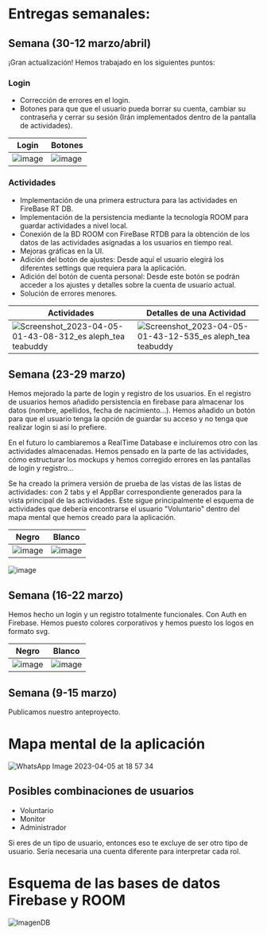 # Entregas semanales:

## Semana (30-12 marzo/abril)
¡Gran actualización!
Hemos trabajado en los siguientes puntos:

### Login

- Corrección de errores en el login.
- Botones para que que el usuario pueda borrar su cuenta, cambiar su contraseña y cerrar su sesión (Irán implementados
  dentro de la pantalla de actividades).

| Login  | Botones |
| ------------- | ------------- |
| ![image](https://user-images.githubusercontent.com/67373943/227145365-9bdbf207-92ee-4ee9-9c25-2e88351d223f.png)  | ![image](https://user-images.githubusercontent.com/67373943/229128894-36b6a31b-1f82-434f-8921-22e7b7e91e23.png)  |

### Actividades

- Implementación de una primera estructura para las actividades en FireBase RT DB.
- Implementación de la persistencia mediante la tecnología ROOM para guardar actividades a nivel local.
- Conexión de la BD ROOM con FireBase RTDB para la obtención de los datos de las actividades asignadas a 
  los usuarios en tiempo real.
- Mejoras gráficas en la UI.
- Adición del botón de ajustes: Desde aquí el usuario elegirá los diferentes settings que requiera para la aplicación.
- Adición del botón de cuenta personal: Desde este botón se podrán acceder a los ajustes y detalles sobre la cuenta de usuario actual.
- Solución de errores menores.

| Actividades  | Detalles de una Actividad |
| ------------- | ------------- |
| ![Screenshot_2023-04-05-01-43-08-312_es aleph_tea teabuddy](https://user-images.githubusercontent.com/99476958/229946329-669d5c95-df61-454c-9cad-8506e035a3d5.jpg) | ![Screenshot_2023-04-05-01-43-12-535_es aleph_tea teabuddy](https://user-images.githubusercontent.com/99476958/229946373-685ce006-665b-48d8-a139-7a02363a9638.jpg) |


## Semana (23-29 marzo)
Hemos mejorado la parte de login y registro de los usuarios. 
En el registro de usuarios hemos añadido persistencia en firebase para almacenar los datos (nombre, apellidos, fecha de nacimiento...). 
Hemos añadido un botón para que el usuario tenga la opción de guardar su acceso y no tenga que realizar login si así lo prefiere. 

En el futuro lo cambiaremos a RealTime Database e incluiremos otro con las actividades almacenadas.
Hemos pensado en la parte de las actividades, cómo estructurar los mockups y hemos corregido errores en las pantallas de login y registro...

Se ha creado la primera versión de prueba de las vistas de las listas de actividades: con 2 tabs y el AppBar correspondiente generados para
la vista principal de las actividades. Este sigue principalmente el esquema de actividades que debería encontrarse el usuario "Voluntario"
dentro del mapa mental que hemos creado para la aplicación.

| Negro  | Blanco |
| ------------- | ------------- |
| ![image](https://user-images.githubusercontent.com/67373943/227145365-9bdbf207-92ee-4ee9-9c25-2e88351d223f.png)  | ![image](https://user-images.githubusercontent.com/67373943/227145394-4f1fc9a8-b13a-48d0-aab0-3c386b44a828.png)  |


![image](https://user-images.githubusercontent.com/67373943/227145450-d985847f-19ea-4ce4-a74e-d56f75223060.png)


## Semana (16-22 marzo)
Hemos hecho un login y un registro totalmente funcionales. Con Auth en Firebase.
Hemos puesto colores corporativos y hemos puesto los logos en formato svg.


| Negro  | Blanco |
| ------------- | ------------- |
| ![image](https://user-images.githubusercontent.com/67373943/227150758-ccadf856-66b1-4574-8908-3de049fc524c.png)  | ![image](https://user-images.githubusercontent.com/67373943/227150938-841a8477-9748-454e-a05f-eb0768693561.png)  |

## Semana (9-15 marzo)
Publicamos nuestro anteproyecto.

# Mapa mental de la aplicación

![WhatsApp Image 2023-04-05 at 18 57 34](https://user-images.githubusercontent.com/99476958/231225667-97de7930-ad00-49bd-a38d-b3f39bc6aa39.jpeg)

## Posibles combinaciones de usuarios

- Voluntario
- Monitor
- Administrador

Si eres de un tipo de usuario, entonces eso te excluye de ser otro tipo de usuario. Sería necesaria una cuenta diferente para interpretar cada rol.

# Esquema de las bases de datos Firebase y ROOM

![ImagenDB](https://user-images.githubusercontent.com/99476958/233428226-af545745-3a31-4c0a-967c-75a80b10a114.png)
